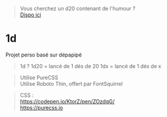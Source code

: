 > Vous cherchez un d20 contenant de l'humour ?
<br> [Dispo ici](https://github.com/jusdepatate/depapipe)

# 1d
Projet perso basé sur dépapipé

> 1d ?
1d20 = lancé de 1 dés de 20
1dx = lancé de 1 dés de x

> Utilise PureCSS
<br> Utilise Roboto Thin, offert par FontSquirrel

> CSS :
<br>https://codepen.io/KtorZ/pen/ZOzdqG/
<br>https://purecss.io
